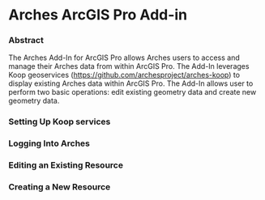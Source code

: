 # Arches ArcGIS Pro Add-in

### Abstract
  The Arches Add-In for ArcGIS Pro allows Arches users to access and manage their Arches data from within ArcGIS Pro. The Add-In leverages Koop geoservices (https://github.com/archesproject/arches-koop) to display existing Arches data within ArcGIS Pro. The Add-In allows user to perform two basic operations: edit existing geometry data and create new geometry data.
  
  
### Setting Up Koop services


### Logging Into Arches


### Editing an Existing Resource


### Creating a New Resource


